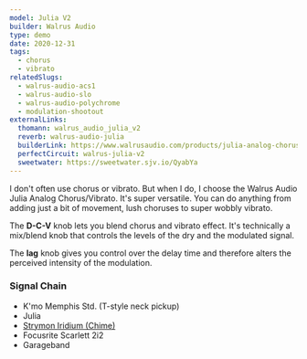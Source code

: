```yaml
---
model: Julia V2
builder: Walrus Audio
type: demo
date: 2020-12-31
tags:
  - chorus
  - vibrato
relatedSlugs:
  - walrus-audio-acs1
  - walrus-audio-slo
  - walrus-audio-polychrome
  - modulation-shootout
externalLinks:
  thomann: walrus_audio_julia_v2
  reverb: walrus-audio-julia
  builderLink: https://www.walrusaudio.com/products/julia-analog-chorus-vibrato-v2
  perfectCircuit: walrus-julia-v2
  sweetwater: https://sweetwater.sjv.io/QyabYa
---
```


I don't often use chorus or vibrato. But when I do, I choose the Walrus Audio Julia Analog Chorus/Vibrato. It's super versatile. You can do anything from adding just a bit of movement, lush choruses to super wobbly vibrato.

The **D-C-V** knob lets you blend chorus and vibrato effect. It's technically a mix/blend knob that controls the levels of the dry and the modulated signal.

The **lag** knob gives you control over the delay time and therefore alters the perceived intensity of the modulation.

### Signal Chain

- K'mo Memphis Std. (T-style neck pickup)
- Julia
- [Strymon Iridium (Chime)](/demos/strymon-iridium)
- Focusrite Scarlett 2i2
- Garageband
